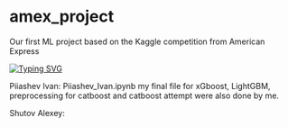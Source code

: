 # amex_project
Our first ML project based on the Kaggle competition from American Express


[![Typing SVG](https://readme-typing-svg.herokuapp.com?color=%2336BCF7&lines=American+Express)](https://git.io/typing-svg)


Piiashev Ivan:
Piiashev_Ivan.ipynb my final file for xGboost, LightGBM, preprocessing for catboost and catboost attempt were also done by me.

Shutov Alexey:
